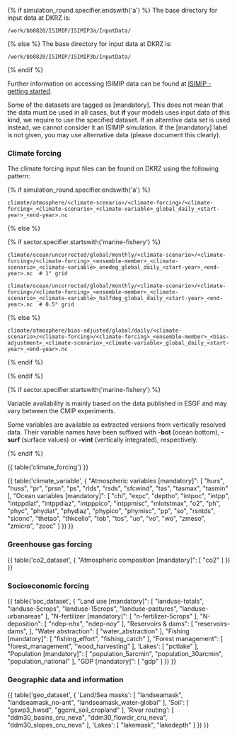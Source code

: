 {% if simulation_round.specifier.endswith('a') %}
The base directory for input data at DKRZ is:

```
/work/bb0820/ISIMIP/ISIMIP3a/InputData/
```
{% else %}
The base directory for input data at DKRZ is:

```
/work/bb0820/ISIMIP/ISIMIP3b/InputData/
```
{% endif %}

Further information on accessing ISIMIP data can be found at [ISIMIP - getting started](https://www.isimip.org/gettingstarted/data-access/).

Some of the datasets are tagged as [mandatory]. This does not mean that the data must be used in all cases, but **if** your models uses input data of this kind, we require to use the specified dataset. If an alterntive data set is used instead, we cannot consider it an ISIMIP simulation. If the [mandatory] label is not given, you may use alternative data (please document this clearly).

### Climate forcing

The climate forcing input files can be found on DKRZ using the following pattern:

{% if simulation_round.specifier.endswith('a') %}
```
climate/atmosphere/<climate-scenario>/<climate-forcing>/<climate-forcing>_<climate-scenario>_<climate-variable>_global_daily_<start-year>_<end-year>.nc
```
{% else %}

{% if sector.specifier.startswith('marine-fishery') %}

```
climate/ocean/uncorrected/global/monthly/<climate-scenario>/<climate-forcing>/<climate-forcing>_<ensemble-member>_<climate-scenario>_<climate-variable>_onedeg_global_daily_<start-year>_<end-year>.nc  # 1° grid

climate/ocean/uncorrected/global/monthly/<climate-scenario>/<climate-forcing>/<climate-forcing>_<ensemble-member>_<climate-scenario>_<climate-variable>_halfdeg_global_daily_<start-year>_<end-year>.nc  # 0.5° grid
```

{% else %}

```
climate/atmosphere/bias-adjusted/global/daily/<climate-scenario>/<climate-forcing>/<climate-forcing>_<ensemble-member>_<bias-adjustment>_<climate-scenario>_<climate-variable>_global_daily_<start-year>_<end-year>.nc
```
{% endif %}

{% endif %}

{% if sector.specifier.startswith('marine-fishery') %}

Variable availability is mainly based on the data published in ESGF
and may vary between the CMIP experiments.

Some variables are available as extracted versions from vertically resolved data. Their
variable names have been suffixed with **-bot** (ocean bottom), **-surf**
(surface values) or **-vint** (vertically integrated), respectively.

{% endif %}

{{ table('climate_forcing') }}

{{ table('climate_variable', {
    "Atmospheric variables [mandatory]": [
        "hurs",
        "huss",
        "pr",
        "prsn",
        "ps",
        "rlds",
        "rsds",
        "sfcwind",
        "tas",
        "tasmax",
        "tasmin"
    ],
    "Ocean variables [mandatory]": [
    	"chl",
        "expc",
        "deptho",
        "intpoc",
        "intpp",
        "intppdiat",
        "intppdiaz",
        "intpppico",
        "intppmisc",
        "mlotstmax",
        "o2",
        "ph",
        "phyc",
        "phydiat",
        "phydiaz",
        "phypico",
        "phymisc",
        "pp",
        "so",
        "rsntds",
        "siconc",
        "thetao",
        "thkcello",
        "tob",
        "tos",
        "uo",
        "vo",
        "wo",
        "zmeso",
        "zmicro",
        "zooc"
    ]
}) }}

### Greenhouse gas forcing

{{ table('co2_dataset', {
    "Atmospheric composition [mandatory]": [
        "co2"
    ]
}) }}

### Socioeconomic forcing

{{ table('soc_dataset', {
    "Land use [mandatory]": [
        "landuse-totals",
        "landuse-5crops",
        "landuse-15crops",
        "landuse-pastures",
        "landuse-urbanareas"
    ],
    "N-fertilizer [mandatory]": [
        "n-fertilizer-5crops"
    ],
    "N-deposition": [
        "ndep-nhx",
        "ndep-noy"
    ],
    "Reservoirs & dams": [
        "reservoirs-dams",
    ],
    "Water abstraction": [
        "water_abstraction"
    ],
    "Fishing [mandatory]": [
        "fishing_effort",
        "fishing_catch"
    ],
    "Forest management": [
        "forest_management",
        "wood_harvesting"
    ],
    'Lakes': [
        "pctlake"
    ],
    "Population [mandatory]": [
        "population_5arcmin",
        "population_30arcmin",
        "population_national"
    ],
    "GDP [mandatory]": [
        "gdp"
    ]
}) }}


### Geographic data and information

{{ table('geo_dataset', {
    'Land/Sea masks': [
        "landseamask",
        "landseamask_no-ant",
        "landseamask_water-global"
    ],
    'Soil': [
        "gswp3_hwsd",
        "ggcmi_soil_cropland"
    ],
    'River routing': [
        "ddm30_basins_cru_neva",
        "ddm30_flowdir_cru_neva",
        "ddm30_slopes_cru_neva"
    ],
    'Lakes': [
        "lakemask",
        "lakedepth"
    ]
}) }}
